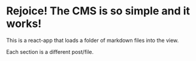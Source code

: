 # Rejoice! The CMS is so simple and it works!

This is a react-app that loads a folder of markdown files into the view.

Each section is a different post/file. 
